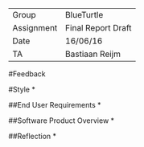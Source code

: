 |      |            |
|------|------------|
|Group | BlueTurtle |
|Assignment|Final Report Draft|
|Date|16/06/16|
|TA|Bastiaan Reijm|

#Feedback

#Style
*

##End User Requirements
*

##Software Product Overview
*

##Reflection
*

